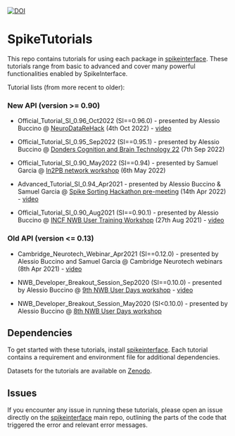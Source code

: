 [![DOI](https://zenodo.org/badge/DOI/10.5281/zenodo.3825284.svg)](https://doi.org/10.5281/zenodo.3825284)


# SpikeTutorials

This repo contains tutorials for using each package in [spikeinterface](https://github.com/SpikeInterface/spikeinterface).
These tutorials range from basic to advanced and cover many powerful functionalities enabled by SpikeInterface.

Tutorial lists (from more recent to older): 

### New API (version >= 0.90)

- Official_Tutorial_SI_0.96_Oct2022 (SI==0.96.0) - presented by Alessio Buccino
@ [NeuroDataReHack](https://alleninstitute.org/what-we-do/brain-science/events-training/2022-neurodatarehack-hackathon/) (4th Oct 2022) - [video](https://drive.google.com/file/d/1-eiXo6aCPyaBa_uP9ldOCkUa4cZOB3vr/view?usp=share_link)

- Official_Tutorial_SI_0.95_Sep2022 (SI==0.95.1) - presented by Alessio Buccino
@ [Donders Cognition and Brain Technology 22](https://bcbt.specs-lab.com/bcbt22/program-22/) (7th Sep 2022)

- Official_Tutorial_SI_0.90_May2022 (SI==0.94) - presented by Samuel Garcia
@ [In2PB network workshop](https://research.ncl.ac.uk/media/sites/researchwebsites/in2primatebrains/IN2PB_TW1%20Program_Rome_2-6%20May%202022.pdf) (6th May 2022)

- Advanced_Tutorial_SI_0.94_Apr2021 - presented by Alessio Buccino & Samuel Garcia
@ [Spike Sorting Hackathon pre-meeting](https://catalystneuro.github.io/spike-sorting-hackathon/) (14th Apr 2022) - [video](https://drive.google.com/file/d/1uX2z-WDbDwl5R4bCy7vOVRSVtl8d4dkF/view?usp=share_link)


- Official_Tutorial_SI_0.90_Aug2021 (SI==0.90.1) - presented by Alessio Buccino 
@ [INCF NWB User Training Workshop](https://www.incf.org/neurodata-without-borders-nwb-user-training-workshop) (27th Aug 2021) - [video](https://drive.google.com/file/d/13LAUJtPU7a96blbCOMkG3vrBB5Qzhd5A/view?usp=share_link)

### Old API (version <= 0.13)

- Cambridge_Neurotech_Webinar_Apr2021 (SI==0.12.0) - presented by Alessio Buccino and Samuel Garcia 
@ Cambridge Neurotech webinars (8th Apr 2021) - [video](https://www.cambridgeneurotech.com/webinars/spike-sorting)

- NWB_Developer_Breakout_Session_Sep2020 (SI==0.10.0) - presented by Alessio Buccino 
@ [9th NWB User Days workshop](https://neurodatawithoutborders.github.io/nwb_hackathons/HCK09_2020_Remote/) - [video](https://www.youtube.com/watch?v=fvKG_-xQ4D8&ab_channel=NeurodataWithoutBorders)

- NWB_Developer_Breakout_Session_May2020 (SI<0.10.0) - presented by Alessio Buccino 
@ [8th NWB User Days workshop](https://neurodatawithoutborders.github.io/nwb_hackathons/HCK08_2020_Remote/)

## Dependencies

To get started with these tutorials, install [spikeinterface](https://github.com/SpikeInterface/spikeinterface).
Each tutorial contains a requirement and environment file for additional dependencies.

Datasets for the tutorials are available on [Zenodo](https://doi.org/10.5281/zenodo.4657314).

## Issues

If you encounter any issue in running these tutorials, please open an issue directly on the 
[spikeinterface](https://github.com/SpikeInterface/spikeinterface) 
main repo, outlining the parts of the code that triggered the error and relevant error messages.


